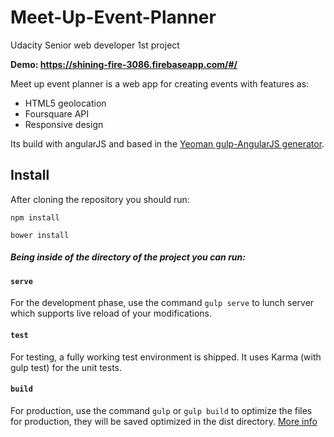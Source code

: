 # Meet-Up-Event-Planner
Udacity Senior web developer 1st project

**Demo: https://shining-fire-3086.firebaseapp.com/#/**


Meet up event planner is a web app for creating events with features as: 
* HTML5 geolocation 
* Foursquare API
* Responsive design


Its build with angularJS and based in the [Yeoman gulp-AngularJS generator](https://github.com/Swiip/generator-gulp-angular).
 
## Install

After cloning the repository you should run:

`npm install`

`bower install`
 
 
##### Being inside of the directory of the project you can run:
 
 
#### `serve`
  
For the development phase, use the command `gulp serve` to lunch server which supports live reload of your modifications.
  
#### `test`
  
For testing, a fully working test environment is shipped. It uses Karma (with gulp test) for the unit tests.
 
#### `build`
  
For production, use the command `gulp` or `gulp build` to optimize the files for production, they will be saved optimized in the dist directory.
[More info](https://github.com/Swiip/generator-gulp-angular/blob/master/docs/user-guide.md#optimization-process)
 
 

